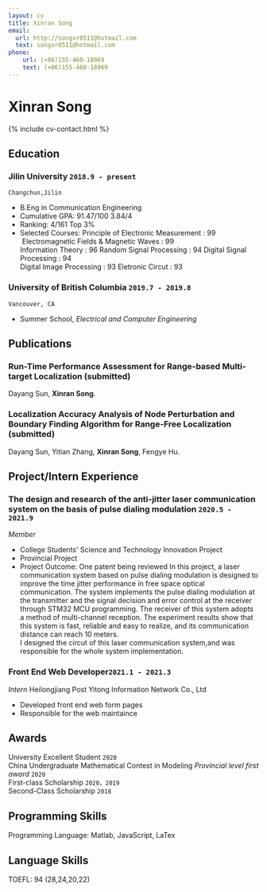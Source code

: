 ```yaml
---
layout: cv
title: Xinran Song
email:
  url: http://songxr0511@hotmail.com
  text: songxr0511@hotmail.com
phone:
    url: (+86)155-460-18969
    text: (+86)155-460-18969
---
```


# Xinran Song

<!--
include contact information from the front matter
Supported arguments:
    - homepage: url, text
    - phone
    - email
-->

{% include cv-contact.html %}

## Education

### **Jilin University** `2018.9 - present`

```
Changchun,Jilin
```

- B.Eng in Communication Engineering
- Cumulative GPA: 91.47/100    3.84/4
- Ranking: 4/161    Top 3%
- Selected Courses: Principle of Electronic Measurement : 99    &nbsp;Electromagnetic Fields & Magnetic Waves : 99 <br> 
                    Information Theory : 96    Random Signal Processing : 94    Digital Signal Processing : 94 <br> 
                    Digital Image Processing : 93    Eletronic Circut : 93 


### **University of British Columbia** `2019.7 - 2019.8`

```
Vancouver, CA
```

- Summer School,  _Electrical and Computer Engineering_

## Publications

### **Run-Time Performance Assessment for Range-based Multi-target Localization** (submitted)
Dayang Sun, **Xinran Song**.<br> 


### **Localization Accuracy Analysis of Node Perturbation and Boundary Finding Algorithm for Range-Free Localization** (submitted)
Dayang Sun, Yitian Zhang, **Xinran Song**, Fengye Hu.<br> 


## Project/Intern Experience

### **The design and research of the anti-jitter laser communication system on the basis of pulse dialing modulation** `2020.5 - 2021.9`

_Member_<br>
- College Students' Science and Technology Innovation Project
- Provincial Project
- Project Outcome:  One patent being reviewed
In this project, a laser communication system based on pulse dialing modulation is designed to improve the time jitter performance in free space optical communication. The system implements the pulse dialing modulation at the transmitter and the signal decision and error control at the receiver through STM32 MCU programming. The receiver of this system adopts a method of multi-channel reception. The experiment results show that this system is fast, reliable and easy to realize, and its communication distance can reach 10 meters.<br> 
I designed the circut of this laser communication system,and was responsible for the whole system implementation.

### **Front End Web  Developer**`2021.1 - 2021.3`

_Intern_  Heilongjiang Post Yitong Information Network Co., Ltd <br> 
- Developed front end web form pages
- Responsible for the web maintaince


## Awards
University Excellent Student  `2020`<br>
China Undergraduate Mathematical Contest in Modeling    _Provincial level first award_ `2020` <br>
First-class Scholarship `2020，2019` <br>
Second-Class Scholarship `2018` <br>


## Programming Skills

Programming Language: Matlab, JavaScript, LaTex <br>

## Language Skills

TOEFL: 94 (28,24,20,22)


<!-- ### Footer

Last updated: May 2013 -->
